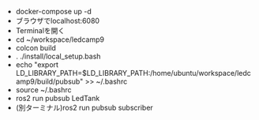 - docker-compose up -d
- ブラウザでlocalhost:6080
- Terminalを開く
- cd ~/workspace/ledcamp9
- colcon build
- . ./install/local_setup.bash
- echo "export LD_LIBRARY_PATH=$LD_LIBRARY_PATH:/home/ubuntu/workspace/ledcamp9/build/pubsub" >> ~/.bashrc 
- source ~/.bashrc
- ros2 run pubsub LedTank
- (別ターミナル)ros2 run pubsub subscriber
